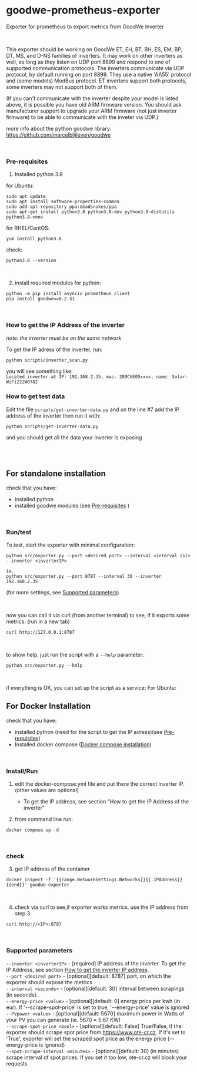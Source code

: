 # goodwe-prometheus-exporter
Exporter for prometheus to export metrics from GoodWe Inverter

</br>

This exporter should be working on GoodWe ET, EH, BT, BH, ES, EM, BP, DT, MS, and D-NS families of inverters. It may work on other inverters as well, as long as they listen on UDP port 8899 and respond to one of supported communication protocols. 
The inverters communicate via UDP protocol, by default running on port 8899. They use a native 'AA55' protocol and (some models) ModBus protocol. ET inverters support both protocols, some inverters may not support both of them.

(If you can't communicate with the inverter despite your model is listed above, it is possible you have old ARM firmware version. You should ask manufacturer support to upgrade your ARM firmware (not just inverter firmware) to be able to communicate with the inveter via UDP.)

more info about the python goodwe library: https://github.com/marcelblijleven/goodwe

</br>

### Pre-requisites

1. Installed python 3.8

for Ubuntu:
```
sudo apt update
sudo apt install software-properties-common
sudo add-apt-repository ppa:deadsnakes/ppa
sudo apt-get install python3.8 python3.8-dev python3.8-distutils python3.8-venv
```

for RHEL/CentOS:
```
yum install python3.8
```

check:
```
python3.8 --version
```

</br>

2. install required  modules for python:
```
python -m pip install asyncio prometheus_client
pip install goodwe==0.2.31
```
</br>

### How to get the IP Address of the inverter
*note: the inverter must be on the same network*

To get the IP adress of the inverter, run:
```
python scripts/inverter_scan.py
```

you will see something like:</br> 
`Located inverter at IP: 192.168.2.35, mac: 289C6E05xxxx, name: Solar-WiFi222W0782`
</br>

### How to get test data

Edit the file `scripts/get-inverter-data.py` and on the line #7 add the IP address of the inverter
then run it with:
```
python scripts/get-inverter-data.py
```

and you should get all the data your inverter is exposing

</br></br>

## For standalone installation

check that you have:
- installed python
- installed goodwe modules
(see [Pre-requisites](https://github.com/gustonator/goodwe-prometheus-exporter#Pre-requisites) )
</br>

### Run/test

To test, start the exporter with minimal configuration:
```
python src/exporter.py --port <desired port> --interval <interval (s)> --inverter <inverterIP>

ie.
python src/exporter.py --port 8787 --interval 30 --inverter 192.168.2.35
```
(for more settings, see [Supported parameters](https://github.com/gustonator/goodwe-prometheus-exporter#supported-parameters))

</br>

now you can call it via curl (from another terminal) to see, if it exports some metrics:
(run in a new tab)
```
curl http://127.0.0.1:8787
```

</br>

to show help, just run the script with a `--help` parameter:
```
python src/exporter.py --help
```

</br>

if everything is OK, you can set up the script as a service:
For Ubuntu:
<documentation for debian system will follow>
</br>


## For Docker Installation

check that you have:
- installed python (need for the script to get the IP adress)(see [Pre-requisites](https://github.com/gustonator/goodwe-prometheus-exporter#Pre-requisites))
- Installed docker compose ([Docker compose installation](https://docs.docker.com.zh.xy2401.com/v17.12/compose/install/))
</br>


### Install/Run
1. edit the docker-compose.yml file and put there the correct inverter IP. (other values are optional)
	- To get the IP address, see section "How to get the IP Address of the inverter"

2. from command line run:
```
docker compose up -d 
```
</br>


### check

3. get IP address of the container
```
docker inspect -f '{{range.NetworkSettings.Networks}}{{.IPAddress}}{{end}}' goodwe-exporter
```
</br>

4. check via curl to see,if exporter works metrics. use the IP address from step 3.
```
curl http://<IP>:8787
```
</br>

### Supported parameters

`--inverter <inverterIP>`	- [required] IP address of the inverter. To get the IP Address, see section [How to get the inverter IP address](https://github.com/gustonator/goodwe-prometheus-exporter#how-to-get-the-ip-address-of-the-inverter). </br>
`--port <desired port>`		- [optional][default: 8787] port, on which the exporter should expose the metrics</br>
`--interval <seconds>`		- [optional][default: 30] interval between scrapings (in seconds).</br>
`--energy-price <value>` 	- [optional][default: 0] energy price per kwh (in eur). If '--scrape-spot-price' is set to true, '--energy-price' value is ignored</br>
`--PVpower <value>`		- [optional][default: 5670] maximum power in Watts of your PV you can generate (ie. 5670 = 5.67 KW)</br>
`--scrape-spot-price <bool>`	- [optional][default: False] True/False, if the exporter should scrape spot price from https://www.ote-cr.cz. If it's set to 'True', exporter will set the scraped spot price as the energy price (--energy-price is ignored)</br>
`--spot-scrape-interval <minutes>` - [optional][default: 30] (in minutes) scrape interval of spot prices. If you set it too low, ote-cr.cz will block your requests</br></br>


